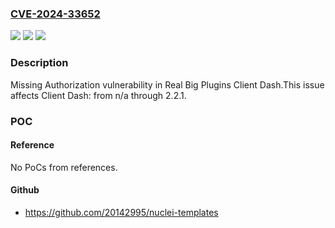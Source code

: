 ### [CVE-2024-33652](https://cve.mitre.org/cgi-bin/cvename.cgi?name=CVE-2024-33652)
![](https://img.shields.io/static/v1?label=Product&message=Client%20Dash&color=blue)
![](https://img.shields.io/static/v1?label=Version&message=n%2Fa%3C%3D%202.2.1%20&color=brighgreen)
![](https://img.shields.io/static/v1?label=Vulnerability&message=CWE-862%20Missing%20Authorization&color=brighgreen)

### Description

Missing Authorization vulnerability in Real Big Plugins Client Dash.This issue affects Client Dash: from n/a through 2.2.1.

### POC

#### Reference
No PoCs from references.

#### Github
- https://github.com/20142995/nuclei-templates

